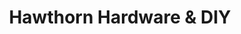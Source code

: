 ---
title: "Hawthorn Hardware & DIY"
url: /birmingham/hawthorn-hardware-und-diy/
shop: Eisenwaren
---
